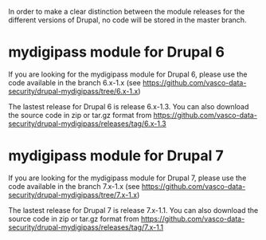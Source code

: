 In order to make a clear distinction between the module releases for the different versions of Drupal, no code will be stored in the master branch.

# mydigipass module for Drupal 6
If you are looking for the mydigipass module for Drupal 6, please use the code available in the branch 6.x-1.x (see https://github.com/vasco-data-security/drupal-mydigipass/tree/6.x-1.x)

The lastest release for Drupal 6 is release 6.x-1.3.
You can also download the source code in zip or tar.gz format from https://github.com/vasco-data-security/drupal-mydigipass/releases/tag/6.x-1.3

# mydigipass module for Drupal 7
If you are looking for the mydigipass module for Drupal 7, please use the code available in the branch 7.x-1.x (see https://github.com/vasco-data-security/drupal-mydigipass/tree/7.x-1.x)

The lastest release for Drupal 7 is release 7.x-1.1.
You can also download the source code in zip or tar.gz format from https://github.com/vasco-data-security/drupal-mydigipass/releases/tag/7.x-1.1


